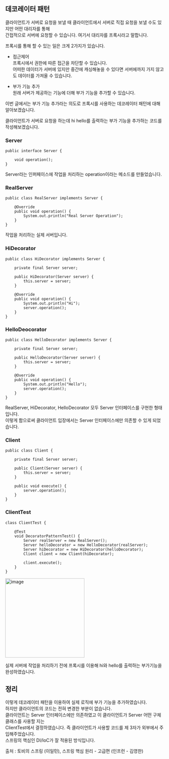 ## 데코레이터 패턴

클라이언트가 서버로 요청을 보낼 때 클라이언트에서 서버로 직접 요청을 보낼 수도 있지만 어떤 대리자를 통해   
간접적으로 서버에 요청할 수 있습니다. 여기서 대리자를 프록시라고 말합니다.   

프록시를 통해 할 수 있는 일은 크게 2가지가 있습니다.   

- 접근제어   
프록시에서 권한에 따른 접근을 차단할 수 있습니다.    
어떠한 데이터가 서버에 있지만 중간에 캐싱해놓을 수 있다면 서버에까지 가지 않고도 데이터를 가져올 수 있습니다.   

- 부가 기능 추가   
원래 서버가 제공하는 기능에 더해 부가 기능을 추가할 수 있습니다.   
 
이번 글에서는 부가 기능 추가라는 의도로 프록시를 사용하는 데코레이터 패턴에 대해 알아보겠습니다.    

클라이언트가 서버로 요청을 하는데 hi hello를 출력하는 부가 기능을 추가하는 코드를 작성해보겠습니다.   

### Server
```
public interface Server {

    void operation();
}
```
Server라는 인퍼페이스에 작업을 처리하는 operation이라는 메소드를 만들었습니다.   

### RealServer
```
public class RealServer implements Server {

    @Override
    public void operation() {
        System.out.println("Real Server Operation");
    }
}
```
작업을 처리하는 실제 서버입니다.  

### HiDecorator
```
public class HiDecorator implements Server {

    private final Server server;

    public HiDecorator(Server server) {
        this.server = server;
    }

    @Override
    public void operation() {
        System.out.println("Hi");
        server.operation();
    }
}
```

### HelloDeocorator
```
public class HelloDecorator implements Server {

    private final Server server;

    public HelloDecorator(Server server) {
        this.server = server;
    }

    @Override
    public void operation() {
        System.out.println("Hello");
        server.operation();
    }
}
```
RealServer, HiDecorator, HelloDecorator 모두 Server 인터페이스를 구현한 형태입니다.   
이렇게 함으로써 클라이언트 입장에서는 Server 인터페이스에만 의존할 수 있게 되었습니다.  

### Client
```
public class Client {

    private final Server server;

    public Client(Server server) {
        this.server = server;
    }

    public void execute() {
        server.operation();
    }
}
```

### ClientTest
```
class ClientTest {

    @Test
    void DecoratorPatternTest() {
        Server realServer = new RealServer();
        Server helloDecorator = new HelloDecorator(realServer);
        Server hiDecorator = new HiDecorator(helloDecorator);
        Client client = new Client(hiDecorator);

        client.execute();
    }
}
```

<img width="250" alt="image" src="https://user-images.githubusercontent.com/84896838/233305240-2afc910d-d522-4a12-ba41-3521d07b3b1a.png">

실제 서버에 작업을 처리하기 전에 프록시를 이용해 hi와 hello를 출력하는 부가기능을 완성하였습니다.   

## 정리

이렇게 데코레이터 패턴을 이용하여 실제 로직에 부가 기능을 추가하였습니다.     
하지만 클라이언트의 코드는 전혀 변경한 부분이 없습니다.    
클라이언트는 Server 인터페이스에만 의존하였고 이 클라이언트가 Server 어떤 구체 클래스를 사용할 지는        
ClientTest에서 결정하였습니다. 즉 클라이언트가 사용할 코드를 제 3자가 외부에서 주입해주었습니다.       
스프링의 핵심인 DI/IoC가 잘 적용된 방식입니다.          

출처 : 토비의 스프링 (이일민), 스프링 핵심 원리 - 고급편 (인프런 - 김영한) 
